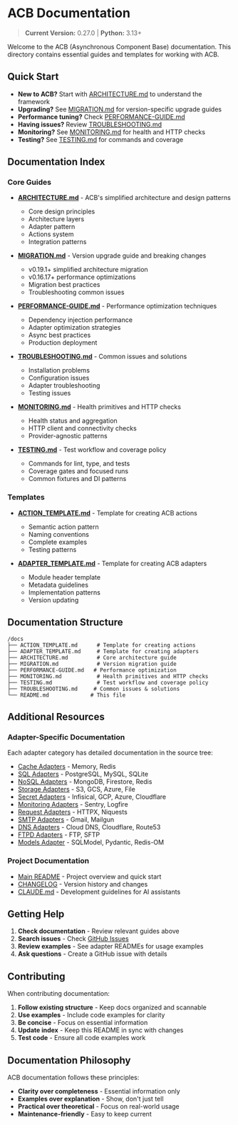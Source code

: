 # ACB Documentation

> **Current Version:** 0.27.0 | **Python:** 3.13+

Welcome to the ACB (Asynchronous Component Base) documentation. This directory contains essential guides and templates for working with ACB.

## Quick Start

- **New to ACB?** Start with [ARCHITECTURE.md](<./ARCHITECTURE.md>) to understand the framework
- **Upgrading?** See [MIGRATION.md](<./MIGRATION.md>) for version-specific upgrade guides
- **Performance tuning?** Check [PERFORMANCE-GUIDE.md](<./PERFORMANCE-GUIDE.md>)
- **Having issues?** Review [TROUBLESHOOTING.md](<./TROUBLESHOOTING.md>)
- **Monitoring?** See [MONITORING.md](<./MONITORING.md>) for health and HTTP checks
- **Testing?** See [TESTING.md](<./TESTING.md>) for commands and coverage

## Documentation Index

### Core Guides

- **[ARCHITECTURE.md](<./ARCHITECTURE.md>)** - ACB's simplified architecture and design patterns

  - Core design principles
  - Architecture layers
  - Adapter pattern
  - Actions system
  - Integration patterns

- **[MIGRATION.md](<./MIGRATION.md>)** - Version upgrade guide and breaking changes

  - v0.19.1+ simplified architecture migration
  - v0.16.17+ performance optimizations
  - Migration best practices
  - Troubleshooting common issues

- **[PERFORMANCE-GUIDE.md](<./PERFORMANCE-GUIDE.md>)** - Performance optimization techniques

  - Dependency injection performance
  - Adapter optimization strategies
  - Async best practices
  - Production deployment

- **[TROUBLESHOOTING.md](<./TROUBLESHOOTING.md>)** - Common issues and solutions

  - Installation problems
  - Configuration issues
  - Adapter troubleshooting
  - Testing issues

- **[MONITORING.md](<./MONITORING.md>)** - Health primitives and HTTP checks

  - Health status and aggregation
  - HTTP client and connectivity checks
  - Provider-agnostic patterns

- **[TESTING.md](<./TESTING.md>)** - Test workflow and coverage policy

  - Commands for lint, type, and tests
  - Coverage gates and focused runs
  - Common fixtures and DI patterns

### Templates

- **[ACTION_TEMPLATE.md](<./ACTION_TEMPLATE.md>)** - Template for creating ACB actions

  - Semantic action pattern
  - Naming conventions
  - Complete examples
  - Testing patterns

- **[ADAPTER_TEMPLATE.md](<./ADAPTER_TEMPLATE.md>)** - Template for creating ACB adapters

  - Module header template
  - Metadata guidelines
  - Implementation patterns
  - Version updating

## Documentation Structure

```
/docs
├── ACTION_TEMPLATE.md      # Template for creating actions
├── ADAPTER_TEMPLATE.md     # Template for creating adapters
├── ARCHITECTURE.md         # Core architecture guide
├── MIGRATION.md            # Version migration guide
├── PERFORMANCE-GUIDE.md   # Performance optimization
├── MONITORING.md           # Health primitives and HTTP checks
├── TESTING.md              # Test workflow and coverage policy
├── TROUBLESHOOTING.md     # Common issues & solutions
└── README.md             # This file
```

## Additional Resources

### Adapter-Specific Documentation

Each adapter category has detailed documentation in the source tree:

- [Cache Adapters](<../acb/adapters/cache/README.md>) - Memory, Redis
- [SQL Adapters](<../acb/adapters/sql/README.md>) - PostgreSQL, MySQL, SQLite
- [NoSQL Adapters](<../acb/adapters/nosql/README.md>) - MongoDB, Firestore, Redis
- [Storage Adapters](<../acb/adapters/storage/README.md>) - S3, GCS, Azure, File
- [Secret Adapters](<../acb/adapters/secret/README.md>) - Infisical, GCP, Azure, Cloudflare
- [Monitoring Adapters](<../acb/adapters/monitoring/README.md>) - Sentry, Logfire
- [Request Adapters](<../acb/adapters/requests/README.md>) - HTTPX, Niquests
- [SMTP Adapters](<../acb/adapters/smtp/README.md>) - Gmail, Mailgun
- [DNS Adapters](<../acb/adapters/dns/README.md>) - Cloud DNS, Cloudflare, Route53
- [FTPD Adapters](<../acb/adapters/ftpd/README.md>) - FTP, SFTP
- [Models Adapter](<../acb/adapters/models/README.md>) - SQLModel, Pydantic, Redis-OM

### Project Documentation

- [Main README](<../README.md>) - Project overview and quick start
- [CHANGELOG](<../CHANGELOG.md>) - Version history and changes
- [CLAUDE.md](<../CLAUDE.md>) - Development guidelines for AI assistants

## Getting Help

1. **Check documentation** - Review relevant guides above
1. **Search issues** - Check [GitHub Issues](https://github.com/lesleslie/acb/issues)
1. **Review examples** - See adapter READMEs for usage examples
1. **Ask questions** - Create a GitHub issue with details

## Contributing

When contributing documentation:

1. **Follow existing structure** - Keep docs organized and scannable
1. **Use examples** - Include code examples for clarity
1. **Be concise** - Focus on essential information
1. **Update index** - Keep this README in sync with changes
1. **Test code** - Ensure all code examples work

## Documentation Philosophy

ACB documentation follows these principles:

- **Clarity over completeness** - Essential information only
- **Examples over explanation** - Show, don't just tell
- **Practical over theoretical** - Focus on real-world usage
- **Maintenance-friendly** - Easy to keep current
